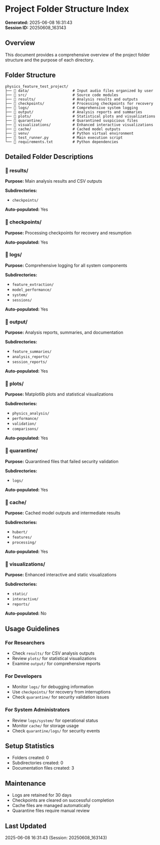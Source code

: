 # Project Folder Structure Index

**Generated:** 2025-06-08 16:31:43  
**Session ID:** 20250608_163143

## Overview
This document provides a comprehensive overview of the project folder structure and the purpose of each directory.

## Folder Structure

```
physics_feature_test_project/
├── 📁 data/                    # Input audio files organized by user
├── 📁 src/                     # Source code modules
├── 📁 results/                 # Analysis results and outputs
├── 📁 checkpoints/             # Processing checkpoints for recovery
├── 📁 logs/                    # Comprehensive system logging
├── 📁 output/                  # Analysis reports and summaries
├── 📁 plots/                   # Statistical plots and visualizations
├── 📁 quarantine/              # Quarantined suspicious files
├── 📁 visualizations/          # Enhanced interactive visualizations
├── 📁 cache/                   # Cached model outputs
├── 📁 venv/                    # Python virtual environment
├── 📄 test_runner.py           # Main execution script
└── 📄 requirements.txt         # Python dependencies
```

## Detailed Folder Descriptions

### 📁 results/
**Purpose:** Main analysis results and CSV outputs

**Subdirectories:**
- `checkpoints/`

**Auto-populated:** Yes

### 📁 checkpoints/
**Purpose:** Processing checkpoints for recovery and resumption

**Auto-populated:** Yes

### 📁 logs/
**Purpose:** Comprehensive logging for all system components

**Subdirectories:**
- `feature_extraction/`
- `model_performance/`
- `system/`
- `sessions/`

**Auto-populated:** Yes

### 📁 output/
**Purpose:** Analysis reports, summaries, and documentation

**Subdirectories:**
- `feature_summaries/`
- `analysis_reports/`
- `session_reports/`

**Auto-populated:** Yes

### 📁 plots/
**Purpose:** Matplotlib plots and statistical visualizations

**Subdirectories:**
- `physics_analysis/`
- `performance/`
- `validation/`
- `comparisons/`

**Auto-populated:** Yes

### 📁 quarantine/
**Purpose:** Quarantined files that failed security validation

**Subdirectories:**
- `logs/`

**Auto-populated:** Yes

### 📁 cache/
**Purpose:** Cached model outputs and intermediate results

**Subdirectories:**
- `hubert/`
- `features/`
- `processing/`

**Auto-populated:** Yes

### 📁 visualizations/
**Purpose:** Enhanced interactive and static visualizations

**Subdirectories:**
- `static/`
- `interactive/`
- `reports/`

**Auto-populated:** No

## Usage Guidelines

### For Researchers
- Check `results/` for CSV analysis outputs
- Review `plots/` for statistical visualizations  
- Examine `output/` for comprehensive reports

### For Developers
- Monitor `logs/` for debugging information
- Use `checkpoints/` for recovery from interruptions
- Check `quarantine/` for security validation issues

### For System Administrators
- Review `logs/system/` for operational status
- Monitor `cache/` for storage usage
- Check `quarantine/logs/` for security events

## Setup Statistics
- Folders created: 0
- Subdirectories created: 0
- Documentation files created: 3

## Maintenance
- Logs are retained for 30 days
- Checkpoints are cleared on successful completion
- Cache files are managed automatically
- Quarantine files require manual review

## Last Updated
2025-06-08 16:31:43 (Session: 20250608_163143)
